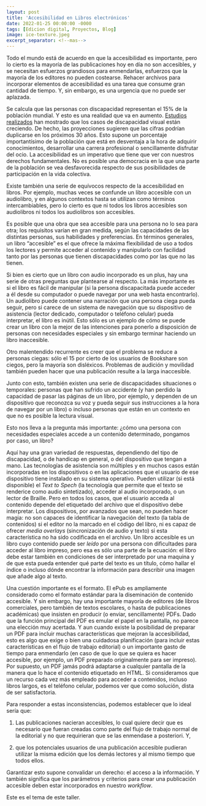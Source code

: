 ```yaml
---
layout: post
title: 'Accesibilidad en Libros electrónicos'
date: 2022-01-25 00:00:00 -0000
tags: [Edicion digital, Proyectos, Blog]
image: ice-texture.jpeg
excerpt_separator: <!--mas-->
---    
```


Todo el mundo está de acuerdo en que la accesibilidad es importante, pero lo cierto es la mayoría de las publicaciones hoy en día no son accesibles, y se necesitan esfuerzos grandiosos para enmendarlas, esfuerzos que la mayoría de los editores no pueden costearse. Rehacer archivos para incorporar elementos de accesibilidad  es una tarea que consume gran cantidad de tiempo. Y, sin embargo, es una urgencia que no puede ser aplazada. 

Se calcula que las personas con discapacidad representan el 15% de la población mundial. Y esto es una realidad que va en aumento. [Estudios realizados](https://www.nih.gov/news-events/news-releases/visual-impairment-blindness-cases-us-expected-double-2050#:~:text=With%20the%20youngest%20of%20the,Eye%20Institute%2C%20part%20of%20the) han mostrado que los casos de discapacidad visual están creciendo. De hecho, las proyecciones sugieren que las cifras podrían duplicarse en los próximos 30 años. Esto supone un porcentaje importantísimo de la población que está en desventaja a la hora de adquirir conocimientos, desarrollar una carrera profesional o sencillamente disfrutar del ocio.  La accesibilidad es un imperativo que tiene que ver con nuestros derechos fundamentales. No es posible una democracia en la que una parte de la población se vea desfavorecida respecto de sus posibilidades de participación en la vida colectiva.

Existe también una serie de equívocos respecto de la accesibilidad en libros. Por ejemplo, muchas veces se confunde un libro accesible con un audiolibro, y en algunos contextos hasta se utilizan como términos intercambiables, pero lo cierto es que ni todos los libros accesibles son audiolibros ni todos los audiolibros son accesibles. 

Es posible que una obra que sea accesible para una persona no lo sea para otra; los requisitos varían en gran medida, según las capacidades de las distintas personas, sus habilidades y preferencias. En términos generales, un libro “accesible” es el que ofrece la máxima flexibilidad de uso a todos los lectores y permite acceder al contenido y manipularlo con facilidad tanto por las personas que tienen discapacidades como por las que no las tienen.
 
Si bien es cierto que un libro con audio incorporado es un plus, hay una serie de otras preguntas que plantearse al respecto. La más importante es si el libro es fácil de manipular (si la persona discapacitada puede acceder a él desde su computador o  puede navegar por una web hasta encontrarlo). Un audiolibro puede contener una narración que una persona ciega pueda seguir, pero si carece  de un sistema de navegación que su dispositivo de asistencia (lector dedicado, computador o  teléfono celular) pueda interpretar, el libro es inútil. Esto sólo es un ejemplo de cómo se puede crear un libro con la mejor de las intenciones para ponerlo a disposición de personas con necesidades especiales y sin embargo terminar haciendo un libro inaccesible.

 Otro malentendido recurrente es creer que el problema se reduce a personas ciegas: sólo el 15 por cierto de los usuarios de Bookshare son ciegos, pero la mayoría son disléxicos. Problemas de audición y movilidad también pueden hacer que una publicación resulte a la larga inaccesible.
 
 Junto con esto, también existen una serie de discapacidades situaciones o temporales: personas que han sufrido un accidente (y han perdido la capacidad de pasar las páginas de un libro, por ejemplo, y dependen de un dispositivo que reconozca su voz y pueda seguir sus instrucciones a la hora de navegar por un libro) o incluso personas que están en un contexto en que no es posible la lectura visual.
 
Esto nos lleva a la pregunta más importante: ¿cómo una persona con necesidades especiales accede a un contenido determinado, pongamos por caso, un libro?

Aquí hay una gran variedad de respuestas, dependiendo del tipo de discapacidad, o de handicap en general, o del dispositivo que tengan a mano. Las tecnologías de asistencia son múltiples y en muchos casos están incorporadas en los dispositivos o en las aplicaciones que el usuario de ese dispositivo tiene instalado en su sistema operativo. Pueden utilizar (si está disponible) el *Text to Spech* (la tecnología que permite que el texto se renderice como audio sintetizado), acceder al audio incorporado, o un lector de Braille. Pero en todos los casos, que el usuario acceda al contenido depende del etiquetado del archivo que el dispositivo debe interpretar. Los dispositivos, por avanzados que sean, no pueden hacer magia: no son capaces de identificar la navegación del texto (la tabla de contenidos) si el editor no la marcado en el código del libro, ni es capaz de ofrecer *media overlays* (sincronización de audio y texto) si esta característica no ha sido codificada en el archivo. Un libro accesible es un libro cuyo contenido puede ser *leído* por una persona con dificultades para acceder al libro impreso, pero esa es sólo una parte de la ecuación: el libro debe estar también en condiciones de ser interpretado por una maquina y de que esta pueda entender qué parte del texto es un título, cómo hallar el índice o incluso dónde encontrar la información para describir una imagen que añade algo al texto.

Una cuestión importante es el formato. El ePub es ampliamente considerado como el formato estándar para la diseminación de contenido accesible. Y sin embargo, hay una importante mayoría de editores (de libros comerciales, pero también de textos escolares, o hasta de publicaciones académicas) que insisten en producir (o enviar, sencillamente) PDFs. Dado que la función principal del PDF es emular el papel en la pantalla, no parece una elección muy acertada. Y aun cuando existe la posibilidad de preparar un PDF para incluir muchas características que mejoran la accesibilidad, esto es algo que exige o bien una cuidadosa planificación (para incluir estas características en el flujo de trabajo editorial) o un importante gasto de tiempo para enmendarlo (en caso de que lo que se quiera es hacer accesible, por ejemplo, un PDF preparado originalmente para ser impreso). Por supuesto, un PDF jamás podrá adaptarse a cualquier pantalla de la manera que lo hace el contenido etiquetado en HTML. Si consideramos que un recurso cada vez más empleado para acceder a contenidos, incluso libros largos, es el teléfono celular, podemos ver que como solución, dista de ser satisfactoria. 

 Para responder a estas inconsistencias, podemos establecer que lo ideal sería que:

1. Las publicaciones nacieran accesibles, lo cual quiere decir que es necesario que fueran creadas como parte del flujo de trabajo normal de la editorial y no que requirieran que se las enmendase a posteriori. Y,

2. que los potenciales usuarios de una publicación accesible pudieran utilizar la misma edición que los demás lectores y al mismo tiempo que todos ellos.

Garantizar esto supone convalidar un derecho: el acceso a la información. Y también significa que los parámetros y criterios para crear una publicación accesible deben estar incorporados en nuestro *workflow*. 

Este es el tema de este taller.

